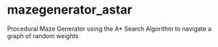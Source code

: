 # mazegenerator_astar
Procedural Maze Generator using the A* Search Algorithm to navigate a graph of random weights
